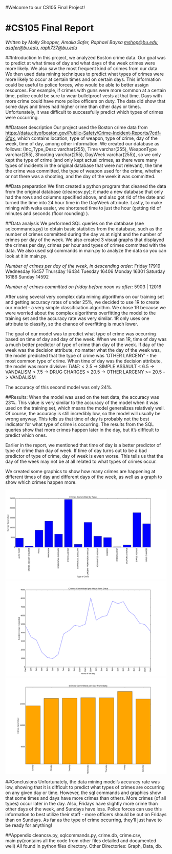 #Welcome to our CS105 Final Project! 

#CS105 Final Report
======
*Written by Molly Shopper, Amalia Safer, Raphael Baysa
mshop@bu.edu, asafer@bu.edu, raph737@bu.edu*

##Introduction
In this project, we analyzed Boston crime data. Our goal was to predict at what times of day and what days of the week crimes were more likely. We also saw the most frequent kind of crimes from our data.  We then used data mining techniques to predict what types of crimes were more likely to occur at certain times and on certain days. This information could be useful to police forces, who would be able to better assign resources. For example, if crimes with guns were more common at a certain time, police could be sure to wear bulletproof vests at that time. Days with more crime could have more police officers on duty.
	The data did show that some days and times had higher crime than other days or times. Unfortunately, it was difficult to successfully predict which types of crimes were occurring. 

##Dataset description
Our project used the Boston crime data from https://data.cityofboston.gov/Public-Safety/Crime-Incident-Reports/7cdf-6fgx, which contains location, type of weapon, type of crime, day of the week, time of day, among other information. We created our database as follows: (Inc_Type_Desc varchar(255), Time varchar(255), WeaponType varchar(255),  Shooting varchar(255), DayWeek varchar(255)), so we only kept the type of crime (and only kept actual crimes, as there were many types of incidents in the original database that were not relevant), the time the crime was committed, the type of weapon used for the crime, whether or not there was a shooting, and the day of the week it was committed.

##Data preparation
We first created a python program that cleaned the data from the original database (cleancsv.py); it made a new database that only had the rows and columns specified above, and also got rid of the date and turned the time into 24 hour time in the DayWeek attribute. Lastly, to make mining with weka easier, we shortened time to just the hour (getting rid of minutes and seconds (floor rounding) ).

##Data analysis 
We performed SQL queries on the database (see sqlcommands.py) to obtain basic statistics from the database, such as the number of crimes committed during the day vs at night and the number of crimes per day of the week. We also created 3 visual graphs that displayed the crimes per day, crimes per hour and types of crimes committed with the data. We also used sql commands in main.py to analyze the data so you can look at it in main.py.

*Number of crimes per day of the week, in descending order:*
Friday 17919
Wednesday 16457
Thursday 16434
Tuesday 16406
Monday 16301
Saturday 16186
Sunday 14592

*Number of crimes committed on friday before noon vs after:*
5903 | 12016


After using several very complex data mining algorithms on our training set and getting accuracy rates of under 25%, we decided to use 1R to create our model - a very simple classification algorithm. We chose 1R because we were worried about the complex algorithms overfitting the model to the training set and the accuracy rate was very similar. 1R only uses one attribute to classify, so the chance of overfitting is much lower. 

The goal of our model was to predict what type of crime was occurring based on time of day and day of the week. When we ran 1R, time of day was a much better predictor of type of crime than day of the week. If day of the week was the decision attribute, no matter what the day of the week was, the model predicted that the type of crime was ‘OTHER LARCENY’ - the most common type of crime. When time of day was the decision attribute, the model was more divisive:
*TIME:*
	< 2.5	 -> SIMPLE ASSAULT
	< 6.5	 -> VANDALISM
	< 7.5	 -> DRUG CHARGES
	< 20.5	 -> OTHER LARCENY
	>= 20.5 -> VANDALISM

The accuracy of this second model was only 24%.

##Results: 
When the model was used on the test data, the accuracy was 23%. This value is very similar to the accuracy of the model when it was used on the training set, which means the model generalizes relatively well. Of course, the accuracy is still incredibly low, so the model will usually be wrong anyway. This tells us that time of day is probably not the best indicator for what type of crime is occurring. The results from the SQL queries show that more crimes happen later in the day, but it’s difficult to predict which ones.

Earlier in the report, we mentioned that time of day is a better predictor of type of crime than day of week. If time of day turns out to be a bad predictor of type of crime, day of week is even worse. This tells us that the day of the week may not be at all related to what types of crimes occur.

We created some graphics to show how many crimes are happening at different times of day and different days of the week, as well as a graph to show which crimes happen more.

![Alt tag](https://github.com/Raphib737/Crimes/blob/master/Graphs/CrimesCommitedbyType.png)
![Alt tag](https://github.com/Raphib737/Crimes/blob/master/Graphs/CrimesCommitedperHour.png)
![Alt tag](https://github.com/Raphib737/Crimes/blob/master/Graphs/CrimesCommittedperDay.png)


##Conclusions
Unfortunately, the data mining model’s accuracy rate was low, showing that it is difficult to predict what types of crimes are occurring on any given day or time. However, the sql commands and graphics show that some times and days have more crimes than others. More crimes (of all types) occur later in the day. Also, Fridays have slightly more crime than other days of the week, and Sundays have less. Police forces can use this information to best utilize their staff - more officers should be out on Fridays than on Sundays. As far as the type of crime occurring, they’ll just have to be ready for anything!

##Appendix
cleancsv.py, sqlcommands.py, crime.db, crime.csv, main.py(contains all the code from other files detailed and documented well) All found in python files directory. Other Directories: Graph, Data, db.
